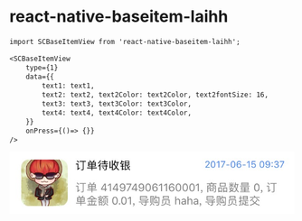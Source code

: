 # react-native-baseitem-laihh
``` 
import SCBaseItemView from 'react-native-baseitem-laihh';
``` 
``` 
<SCBaseItemView
    type={1}
    data={{
        text1: text1,
        text2: text2, text2Color: text2Color, text2fontSize: 16,
        text3: text3, text3Color: text3Color,
        text4: text4, text4Color: text4Color,
    }}
    onPress={()=> {}}
/>
 ``` 

![类型5](https://raw.githubusercontent.com/JusticeLai/react-native-baseitem-laihh/master/images/type5.png)  
